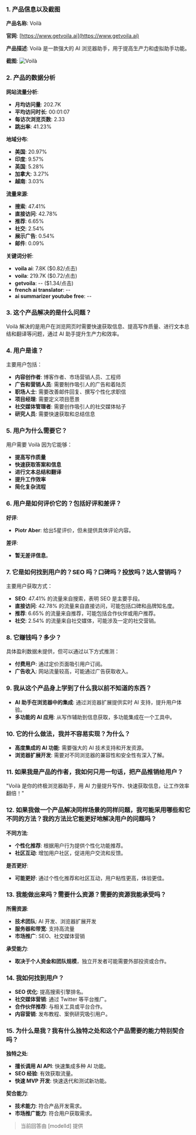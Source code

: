 ### 1. 产品信息以及截图

**产品名称**: Voilà

**官网**: [https://www.getvoila.ai](https://www.getvoila.ai)

**产品描述**: Voilà 是一款强大的 AI 浏览器助手，用于提高生产力和虚拟助手功能。

**截图**: ![Voilà](https://cdn-images.toolify.ai/168510608740349183.jpg)

### 2. 产品的数据分析

**网站流量分析**:
- **月均访问量**: 202.7K
- **平均访问时长**: 00:01:07
- **每访次浏览页数**: 2.33
- **跳出率**: 41.23%

**地域分布**:
- **美国**: 20.97%
- **印度**: 9.57%
- **英国**: 5.28%
- **加拿大**: 3.27%
- **越南**: 3.03%

**流量来源**:
- **搜索**: 47.41%
- **直接访问**: 42.78%
- **推荐**: 6.65%
- **社交**: 2.54%
- **展示广告**: 0.54%
- **邮件**: 0.09%

**关键词分析**:
- **voila ai**: 7.8K ($0.82/点击)
- **voila**: 219.7K ($0.72/点击)
- **getvoila**: -- ($1.34/点击)
- **french ai translator**: --
- **ai summarizer youtube free**: --

### 3. 这个产品解决的是什么问题？

Voilà 解决的是用户在浏览网页时需要快速获取信息、提高写作质量、进行文本总结和翻译等问题，通过 AI 助手提升生产力和效率。

### 4. 用户是谁？

主要用户包括：
- **内容创作者**: 博客作者、市场营销人员、工程师
- **广告和营销人员**: 需要制作吸引人的广告和着陆页
- **职场人士**: 需要改善邮件回复、撰写个性化求职信
- **项目经理**: 需要定义项目愿景
- **社交媒体管理者**: 需要创作吸引人的社交媒体帖子
- **研究人员**: 需要快速获取和总结信息

### 5. 用户为什么需要它？

用户需要 Voilà 因为它能够：
- **提高写作质量**
- **快速获取答案和信息**
- **进行文本总结和翻译**
- **提升工作效率**
- **简化复杂流程**

### 6. 用户是如何评价它的？包括好评和差评？

**好评**:
- **Piotr Aber**: 给出5星评价，但未提供具体评论内容。

**差评**:
- **暂无差评信息**。

### 7. 它是如何找到用户的？SEO 吗？口碑吗？投放吗？达人营销吗？

主要用户获取方式：
- **SEO**: 47.41% 的流量来自搜索，表明 SEO 是主要手段。
- **直接访问**: 42.78% 的流量来自直接访问，可能包括口碑和品牌知名度。
- **推荐**: 6.65% 的流量来自推荐，可能包括合作伙伴或用户推荐。
- **社交**: 2.54% 的流量来自社交媒体，可能涉及一定的社交营销。

### 8. 它赚钱吗？多少？

具体盈利数据未提供，但可以通过以下方式推测：
- **付费用户**: 通过定价页面吸引用户订阅。
- **广告收入**: 网站流量较高，可能通过广告获取收入。

### 9. 我从这个产品身上学到了什么我以前不知道的东西？

- **AI 助手在浏览器中的集成**: 通过浏览器扩展提供实时 AI 支持，提升用户体验。
- **多功能的 AI 应用**: 从写作辅助到信息获取，多功能集成在一个工具中。

### 10. 它的什么做法，我并不容易实现？为什么？

- **高度集成的 AI 功能**: 需要强大的 AI 技术支持和开发资源。
- **浏览器扩展开发**: 需要对不同浏览器的兼容性和安全性有深入了解。

### 11. 如果我是产品的作者，我如何只用一句话，把产品推销给用户？

"Voilà 是你的终极浏览器助手，用 AI 力量提升写作、快速获取信息，让工作效率翻倍！"

### 12. 如果我做一个产品解决同样场景的同样问题，我可能采用哪些和它不同的方法？我的方法比它能更好地解决用户的问题吗？

**不同方法**:
- **个性化推荐**: 根据用户行为提供个性化功能推荐。
- **社区互动**: 增加用户社区，促进用户交流和反馈。

**是否更好**:
- **可能更好**: 通过个性化推荐和社区互动，用户粘性更高，体验更佳。

### 13. 我能做出来吗？需要什么资源？需要的资源我能承受吗？

**所需资源**:
- **技术团队**: AI 开发、浏览器扩展开发
- **服务器和带宽**: 支持高流量
- **市场推广**: SEO、社交媒体营销

**承受能力**:
- **取决于个人资金和团队规模**，独立开发者可能需要外部投资或合作。

### 14. 我如何找到用户？

- **SEO 优化**: 提高搜索引擎排名。
- **社交媒体营销**: 通过 Twitter 等平台推广。
- **合作伙伴推荐**: 与相关工具或平台合作。
- **内容营销**: 发布教程、案例研究吸引用户。

### 15. 为什么是我？我有什么独特之处和这个产品需要的能力特别契合吗？

**独特之处**:
- **擅长调用 AI API**: 快速集成多种 AI 功能。
- **SEO 经验**: 有效获取流量。
- **快速 MVP 开发**: 快速迭代和测试新功能。

**契合能力**:
- **技术能力**: 符合产品开发需求。
- **市场推广能力**: 符合用户获取需求。

> 当前回答由 [modelId] 提供